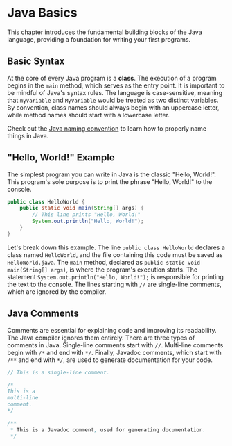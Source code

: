 # Java Basics

This chapter introduces the fundamental building blocks of the Java language, providing a foundation for writing your first programs.

## Basic Syntax

At the core of every Java program is a **class**. The execution of a program begins in the `main` method, which serves as the entry point. It is important to be mindful of Java's syntax rules. The language is case-sensitive, meaning that `myVariable` and `MyVariable` would be treated as two distinct variables. By convention, class names should always begin with an uppercase letter, while method names should start with a lowercase letter.

Check out the [Java naming convention](https://www.oracle.com/java/technologies/javase/codeconventions-namingconventions.html) to learn how to properly name things in Java.

## "Hello, World!" Example

The simplest program you can write in Java is the classic "Hello, World!". This program's sole purpose is to print the phrase "Hello, World!" to the console.

```java
public class HelloWorld {
    public static void main(String[] args) {
        // This line prints "Hello, World!"
        System.out.println("Hello, World!");
    }
}
```

Let's break down this example. The line `public class HelloWorld` declares a class named `HelloWorld`, and the file containing this code must be saved as `HelloWorld.java`. The `main` method, declared as `public static void main(String[] args)`, is where the program's execution starts. The statement `System.out.println("Hello, World!");` is responsible for printing the text to the console. The lines starting with `//` are single-line comments, which are ignored by the compiler.

## Java Comments

Comments are essential for explaining code and improving its readability. The Java compiler ignores them entirely. There are three types of comments in Java. Single-line comments start with `//`. Multi-line comments begin with `/*` and end with `*/`. Finally, Javadoc comments, which start with `/**` and end with `*/`, are used to generate documentation for your code.

```java
// This is a single-line comment.

/*
This is a
multi-line
comment.
*/

/**
 * This is a Javadoc comment, used for generating documentation.
 */
```
